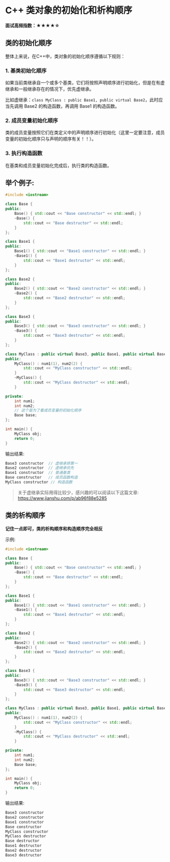 # C++ 类对象的初始化和析构顺序

**面试高频指数：★★★★☆**


## 类的初始化顺序

整体上来说，在C++中，类对象的初始化顺序遵循以下规则：

### 1. 基类初始化顺序

如果当前类继承自一个或多个基类，它们将按照声明顺序进行初始化，但是在有虚继承和一般继承存在的情况下，优先虚继承。

比如虚继承：`class MyClass : public Base1, public virtual Base2`，此时应当先调用 Base2 的构造函数，再调用 Base1 的构造函数。

### 2. 成员变量初始化顺序

类的成员变量按照它们在类定义中的声明顺序进行初始化（这里一定要注意，成员变量的初始化顺序只与声明的顺序有关！！）。

### 3. 执行构造函数

在基类和成员变量初始化完成后，执行类的构造函数。

## 举个例子:

```cpp
#include <iostream>

class Base {
public:
    Base() { std::cout << "Base constructor" << std::endl; }
    ~Base() {
        std::cout << "Base destructor" << std::endl;
    }
};

class Base1 {
public:
    Base1() { std::cout << "Base1 constructor" << std::endl; }
    ~Base1() {
        std::cout << "Base1 destructor" << std::endl;
    }
};

class Base2 {
public:
    Base2() { std::cout << "Base2 constructor" << std::endl; }
    ~Base2() {
        std::cout << "Base2 destructor" << std::endl;
    }
};

class Base3 {
public:
    Base3() { std::cout << "Base3 constructor" << std::endl; }
    ~Base3() {
        std::cout << "Base3 destructor" << std::endl;
    }
};

class MyClass : public virtual Base3, public Base1, public virtual Base2 {
public:
    MyClass() : num1(1), num2(2) {
        std::cout << "MyClass constructor" << std::endl;
    }
    ~MyClass() {
        std::cout << "MyClass destructor" << std::endl;
    }

private:
    int num1;
    int num2;
    // 这个是为了看成员变量的初始化顺序
    Base base;
};

int main() {
    MyClass obj;
    return 0;
}
```

输出结果:

```cpp
Base3 constructor  // 虚继承排第一
Base2 constructor  // 虚继承优先
Base1 constructor  // 普通基类
Base constructor   // 成员函数构造
MyClass constructor // 构造函数
```

> 关于虚继承实际用得比较少，感兴趣的可以阅读以下这篇文章: https://www.jianshu.com/p/ab96f88e5285

## 类的析构顺序

**记住一点即可，类的析构顺序和构造顺序完全相反**

示例:

```cpp
#include <iostream>

class Base {
public:
    Base() { std::cout << "Base constructor" << std::endl; }
    ~Base() {
        std::cout << "Base destructor" << std::endl;
    }
};

class Base1 {
public:
    Base1() { std::cout << "Base1 constructor" << std::endl; }
    ~Base1() {
        std::cout << "Base1 destructor" << std::endl;
    }
};

class Base2 {
public:
    Base2() { std::cout << "Base2 constructor" << std::endl; }
    ~Base2() {
        std::cout << "Base2 destructor" << std::endl;
    }
};

class Base3 {
public:
    Base3() { std::cout << "Base3 constructor" << std::endl; }
    ~Base3() {
        std::cout << "Base3 destructor" << std::endl;
    }
};

class MyClass : public virtual Base3, public Base1, public virtual Base2 {
public:
    MyClass() : num1(1), num2(2) {
        std::cout << "MyClass constructor" << std::endl;
    }
    ~MyClass() {
        std::cout << "MyClass destructor" << std::endl;
    }

private:
    int num1;
    int num2;
    Base base;
};

int main() {
    MyClass obj;
    return 0;
}

```

输出结果:

```cpp
Base3 constructor
Base2 constructor
Base1 constructor
Base constructor
MyClass constructor
MyClass destructor
Base destructor
Base1 destructor
Base2 destructor
Base3 destructor
```

